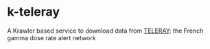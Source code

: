 # k-teleray

A Krawler based service to download data from [TELERAY](http://teleray.irsn.fr/aide.htm): the French gamma dose rate alert network 
